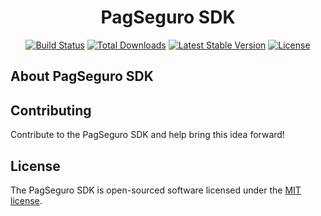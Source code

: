 <p align="center">
   <h1 align="center">PagSeguro SDK</h1>
</p>

<p align="center">
   <a href="https://codeclimate.com/github/life-code/pagseguro-sdk"><img src="(https://codeclimate.com/github/pagseguro/pagseguro-php-sdk/badges/gpa.svg" alt="Build Status"></a>
   <a href="https://packagist.org/packages/life-code/pagseguro-sdk"><img src="https://poser.pugx.org/life-code/pagseguro-sdk/d/total.svg" alt="Total Downloads"></a>
   <a href="https://packagist.org/packages/life-code/pagseguro-sdk"><img src="https://poser.pugx.org/life-code/pagseguro-sdk/v/stable.svg" alt="Latest Stable Version"></a>
   <a href="https://packagist.org/packages/life-code/pagseguro-sdk"><img src="https://poser.pugx.org/life-code/pagseguro-sdk/license.svg" alt="License"></a>
</p>


## About PagSeguro SDK
<p align="justify">
   
<p>

## Contributing
Contribute to the PagSeguro SDK and help bring this idea forward!

## License
The PagSeguro SDK is open-sourced software licensed under the [MIT license](http://opensource.org/licenses/MIT).
